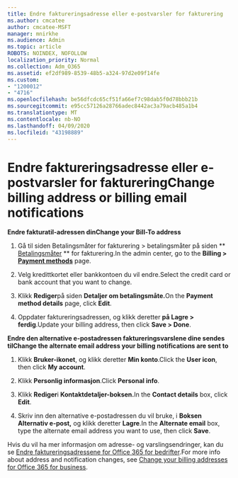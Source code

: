 ```yaml
---
title: Endre faktureringsadresse eller e-postvarsler for fakturering
ms.author: cmcatee
author: cmcatee-MSFT
manager: mnirkhe
ms.audience: Admin
ms.topic: article
ROBOTS: NOINDEX, NOFOLLOW
localization_priority: Normal
ms.collection: Adm_O365
ms.assetid: ef2df989-8539-48b5-a324-97d2e09f14fe
ms.custom:
- "1200012"
- "4716"
ms.openlocfilehash: be56dfcdc65cf51fa66ef7c98dab5f0d78bbb21b
ms.sourcegitcommit: e95cc57126a28766adec8442ac3a79acb485a1b4
ms.translationtype: MT
ms.contentlocale: nb-NO
ms.lasthandoff: 04/09/2020
ms.locfileid: "43198889"
---
```

# <a name="change-billing-address-or-billing-email-notifications"></a><span data-ttu-id="936a9-102">Endre faktureringsadresse eller e-postvarsler for fakturering</span><span class="sxs-lookup"><span data-stu-id="936a9-102">Change billing address or billing email notifications</span></span>

<span data-ttu-id="936a9-103">**Endre fakturatil-adressen din**</span><span class="sxs-lookup"><span data-stu-id="936a9-103">**Change your Bill-To address**</span></span>

1. <span data-ttu-id="936a9-104">Gå til siden Betalingsmåter for fakturering > betalingsmåter på siden \*\* [Betalingsmåter](https://go.microsoft.com/fwlink/p/?linkid=2018806) \*\* for fakturering.</span><span class="sxs-lookup"><span data-stu-id="936a9-104">In the admin center, go to the **Billing > [Payment methods](https://go.microsoft.com/fwlink/p/?linkid=2018806)** page.</span></span>

2. <span data-ttu-id="936a9-105">Velg kredittkortet eller bankkontoen du vil endre.</span><span class="sxs-lookup"><span data-stu-id="936a9-105">Select the credit card or bank account that you want to change.</span></span>

3. <span data-ttu-id="936a9-106">Klikk **Rediger**på siden **Detaljer om betalingsmåte.**</span><span class="sxs-lookup"><span data-stu-id="936a9-106">On the **Payment method details** page, click **Edit**.</span></span>

4. <span data-ttu-id="936a9-107">Oppdater faktureringsadressen, og klikk deretter **på Lagre > ferdig**.</span><span class="sxs-lookup"><span data-stu-id="936a9-107">Update your billing address, then click **Save > Done**.</span></span>

<span data-ttu-id="936a9-108">**Endre den alternative e-postadressen faktureringsvarslene dine sendes til**</span><span class="sxs-lookup"><span data-stu-id="936a9-108">**Change the alternate email address your billing notifications are sent to**</span></span> 

1. <span data-ttu-id="936a9-109">Klikk **Bruker-ikonet**, og klikk deretter **Min konto**.</span><span class="sxs-lookup"><span data-stu-id="936a9-109">Click the **User icon**, then click **My account**.</span></span>

2. <span data-ttu-id="936a9-110">Klikk **Personlig informasjon**.</span><span class="sxs-lookup"><span data-stu-id="936a9-110">Click **Personal info**.</span></span>

3. <span data-ttu-id="936a9-111">Klikk **Rediger**i **Kontaktdetaljer-boksen.**</span><span class="sxs-lookup"><span data-stu-id="936a9-111">In the **Contact details** box, click **Edit**.</span></span>

4. <span data-ttu-id="936a9-112">Skriv inn den alternative e-postadressen du vil bruke, i **Boksen Alternativ e-post,** og klikk deretter **Lagre**.</span><span class="sxs-lookup"><span data-stu-id="936a9-112">In the **Alternate email** box, type the alternate email address you want to use, then click **Save**.</span></span>

<span data-ttu-id="936a9-113">Hvis du vil ha mer informasjon om adresse- og varslingsendringer, kan du se [Endre faktureringsadressene for Office 365 for bedrifter](https://docs.microsoft.com/microsoft-365/commerce/billing-and-payments/change-your-billing-addresses?view=o365-worldwide).</span><span class="sxs-lookup"><span data-stu-id="936a9-113">For more info about address and notification changes, see [Change your billing addresses for Office 365 for business](https://docs.microsoft.com/microsoft-365/commerce/billing-and-payments/change-your-billing-addresses?view=o365-worldwide).</span></span>
